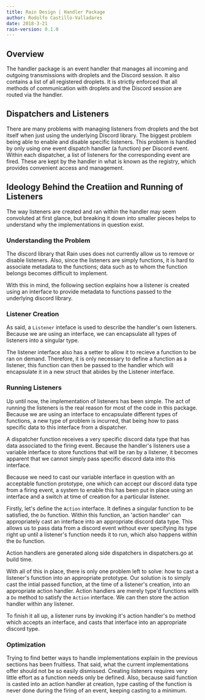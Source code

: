 ```yaml
---
title: Rain Design | Handler Package 
author: Rodolfo Castillo-Valladares
date: 2018-3-21
rain-version: 0.1.0
---
```


Overview
--------

The handler package is an event handler that manages all incoming and outgoing
transmissions with droplets and the Discord session. It also contains a list of
all registered droplets. It is strictly enforced that all methods of
communication with droplets and the Discord session are routed via the handler.

Dispatchers and Listeners
-------------------------

There are many problems with managing listeners from droplets and the bot itself
when just using the underlying Discord library. The biggest problem being able
to enable and disable specific listeners. This problem is handled by only using
one event dispatch handler (a function) per Discord event. Within each
dispatcher, a list of listeners for the corresponding event are fired. These are
kept by the handler in what is known as the registry, which provides convenient
access and management.

Ideology Behind the Creatiion and Running of Listeners
------------------------------------------------------

The way listeners are created and ran within the handler may seem convoluted at
first glance, but breaking it down into smaller pieces helps to understand why
the implementations in question exist.

### Understanding the Problem

The discord library that Rain uses does not currently allow us to remove or
disable listeners. Also, since the listeners are simply functions, it is hard to
associate metadata to the functions; data such as to whom the function belongs
becomes difficult to implement.

With this in mind, the following section explains how a listener is created
using an interface to provide metadata to functions passed to the underlying
discord library.

### Listener Creation

As said, a `Listener` inteface is used to describe the handler's own listeners.
Because we are using an interface, we can encapsulate all types of listeners
into a singular type.

The listener interface also has a setter to allow it to recieve a function to be
ran on demand. Therefore, it is only necessary to define a function as a
listener, this function can then be passed to the handler which will encapsulate
it in a new struct that abides by the Listener interface.

### Running Listeners

Up until now, the implementation of listeners has been simple. The act of
running the listeners is the real reason for most of the code in this package.
Because we are using an interface to encapsulate different types of functions, a
new type of problem is incurred, that being how to pass specific data to this
interface from a dispatcher. 

A dispatcher function receives a very specific discord data type that has data
associated to the firing event. Because the handler's listeners use a variable
interface to store functions that will be ran by a listener, it becomes apparent
that we cannot simply pass specific discord data into this interface.

Because we need to cast our variable interface in question with an acceptable
function prototype, one which can accept our discord data type from a firing
event, a system to enable this has been put in place using an interface and
a switch at time of creation for a particular listener.

Firstly, let's define the `Action` interface. It defines a singular function to
be satisfied, the `Do` function. Within this function, an 'action handler' can
appropriately cast an interface into an appropriate discord data type. This
allows us to pass data from a discord event without ever specifying its type
right up until a listener's function needs it to run, which also happens within
the `Do` function.

Action handlers are generated along side dispatchers in dispatchers.go at build
time.

With all of this in place, there is only one problem left to solve: how to cast
a listener's function into an appropriate prototype. Our solution is to simply
cast the intial passed function, at the time of a listener's creation, into an
appropriate action handler. Action handlers are merely type'd functions with a
`Do` method to satisfy the `Action` interface. We can then store the action
handler within any listener.

To finish it all up, a listener runs by invoking it's action handler's `Do`
method which accepts an interface, and casts that interface into an
appropriate discord type.

### Optimization

Trying to find better ways to handle implementations explain in the previous
sections has been fruitless. That said, what the current implementations offer
should not be so easily dismissed. Creating listeners requires very little effort
as a function needs only be defined. Also, because said function is casted into
an action handler at creation, type casting of the function is never done during
the firing of an event, keeping casting to a minimum.
 
